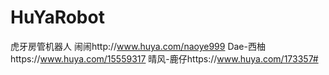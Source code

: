 # HuYaRobot
虎牙房管机器人
闹闹http://www.huya.com/naoye999
Dae-西柚https://www.huya.com/15559317
晴风-鹿仔https://www.huya.com/173357#
